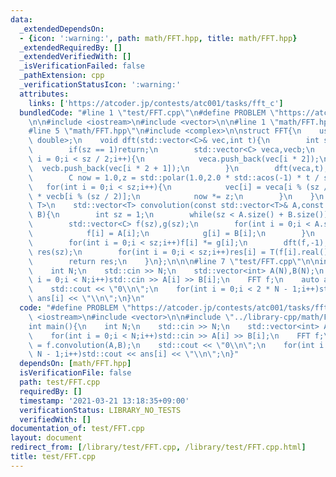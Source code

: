 ```yaml
---
data:
  _extendedDependsOn:
  - {icon: ':warning:', path: math/FFT.hpp, title: math/FFT.hpp}
  _extendedRequiredBy: []
  _extendedVerifiedWith: []
  _isVerificationFailed: false
  _pathExtension: cpp
  _verificationStatusIcon: ':warning:'
  attributes:
    links: ['https://atcoder.jp/contests/atc001/tasks/fft_c']
  bundledCode: "#line 1 \"test/FFT.cpp\"\n#define PROBLEM \"https://atcoder.jp/contests/atc001/tasks/fft_c\"\
    \n\n#include <iostream>\n#include <vector>\n\n#line 1 \"math/FFT.hpp\"\n\n\n\n\
    #line 5 \"math/FFT.hpp\"\n#include <complex>\n\nstruct FFT{\n    using C = std::complex<long\
    \ double>;\n    void dft(std::vector<C>& vec,int t){\n        int sz = vec.size();\n\
    \        if(sz == 1)return;\n        std::vector<C> veca,vecb;\n        for(int\
    \ i = 0;i < sz / 2;i++){\n            veca.push_back(vec[i * 2]);\n          \
    \  vecb.push_back(vec[i * 2 + 1]);\n        }\n        dft(veca,t);dft(vecb,t);\n\
    \        C now = 1.0,z = std::polar(1.0,2.0 * std::acos(-1) * t / sz);\n     \
    \   for(int i = 0;i < sz;i++){\n            vec[i] = veca[i % (sz / 2)] + now\
    \ * vecb[i % (sz / 2)];\n            now *= z;\n        }\n    }\n    template<class\
    \ T>\n    std::vector<T> convolution(const std::vector<T>& A,const std::vector<T>&\
    \ B){\n        int sz = 1;\n        while(sz < A.size() + B.size())sz <<= 1;\n\
    \        std::vector<C> f(sz),g(sz);\n        for(int i = 0;i < A.size();i++){\n\
    \            f[i] = A[i];\n            g[i] = B[i];\n        }\n        dft(f,1);dft(g,1);\n\
    \        for(int i = 0;i < sz;i++)f[i] *= g[i];\n        dft(f,-1);\n        std::vector<T>\
    \ res(sz);\n        for(int i = 0;i < sz;i++)res[i] = T(f[i].real() / sz + 0.1);\n\
    \        return res;\n    }\n};\n\n\n#line 7 \"test/FFT.cpp\"\n\nint main(){\n\
    \    int N;\n    std::cin >> N;\n    std::vector<int> A(N),B(N);\n    for(int\
    \ i = 0;i < N;i++)std::cin >> A[i] >> B[i];\n    FFT f;\n    auto ans = f.convolution(A,B);\n\
    \    std::cout << \"0\\n\";\n    for(int i = 0;i < 2 * N - 1;i++)std::cout <<\
    \ ans[i] << \"\\n\";\n}\n"
  code: "#define PROBLEM \"https://atcoder.jp/contests/atc001/tasks/fft_c\"\n\n#include\
    \ <iostream>\n#include <vector>\n\n#include \"../library-cpp/math/FFT.hpp\"\n\n\
    int main(){\n    int N;\n    std::cin >> N;\n    std::vector<int> A(N),B(N);\n\
    \    for(int i = 0;i < N;i++)std::cin >> A[i] >> B[i];\n    FFT f;\n    auto ans\
    \ = f.convolution(A,B);\n    std::cout << \"0\\n\";\n    for(int i = 0;i < 2 *\
    \ N - 1;i++)std::cout << ans[i] << \"\\n\";\n}"
  dependsOn: [math/FFT.hpp]
  isVerificationFile: false
  path: test/FFT.cpp
  requiredBy: []
  timestamp: '2021-03-21 13:18:35+09:00'
  verificationStatus: LIBRARY_NO_TESTS
  verifiedWith: []
documentation_of: test/FFT.cpp
layout: document
redirect_from: [/library/test/FFT.cpp, /library/test/FFT.cpp.html]
title: test/FFT.cpp
---
```

